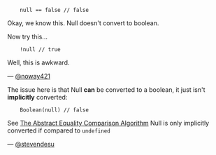 ```
    null == false // false
```
Okay, we know this. Null doesn't convert to boolean.

Now try this...
```
    !null // true
```

Well, this is awkward.

— [@noway421][1]

The issue here is that Null **can** be converted to a boolean, it just
isn't **implicitly** converted:
```
    Boolean(null) // false
```

See [The Abstract Equality Comparison Algorithm](http://es5.github.io/#x11.9.3)
Null is only implicitly converted if compared to `undefined`

— [@stevendesu][2]

[1]:https://twitter.com/noway421
[2]:https://github.com/stevendesu
